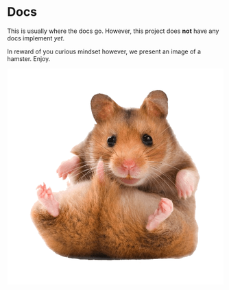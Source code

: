 # Docs

This is usually where the docs go. However, this project does **not** have any docs implement *yet*. 

In reward of you curious mindset however, we present an image of a hamster. Enjoy.

![hamster sitting](/docs/images/hamtoro.png)
